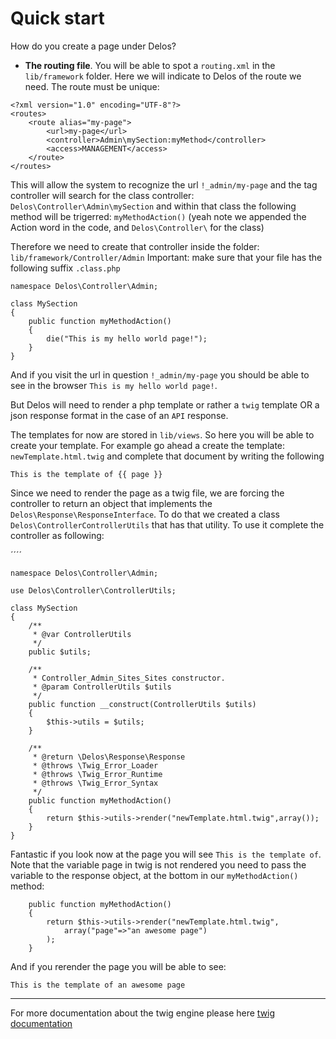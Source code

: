 # Quick start

How do you create a page under Delos?

* **The routing file**. You will be able to spot a `routing.xml` in the `lib/framework` folder. 
Here we will indicate to Delos of the route we need. The route must be unique:

```
<?xml version="1.0" encoding="UTF-8"?>
<routes>
    <route alias="my-page">
        <url>my-page</url>
        <controller>Admin\mySection:myMethod</controller>
        <access>MANAGEMENT</access>
    </route>
</routes>
```
This will allow the system to recognize the url `!_admin/my-page` and the tag controller will search for the class 
controller: `Delos\Controller\Admin\mySection` and within that class the following method will be trigerred:
 `myMethodAction()` (yeah note we appended the Action word in the code, and `Delos\Controller\` for the class)

Therefore we need to create that controller inside the folder: `lib/framework/Controller/Admin`
Important: make sure that your file has the following suffix `.class.php`


````
namespace Delos\Controller\Admin;

class MySection
{
    public function myMethodAction()
    {
        die("This is my hello world page!");
    }
}
````

And if you visit the url in question `!_admin/my-page`  you should be able to see in the browser `This is my hello world page!`.

But Delos will need to render a php template or rather a `twig` template OR a json response format in the case of an `API` response.

The templates for now are stored in `lib/views`. So here you will be able to create your template. For example go ahead a create the template: `newTemplate.html.twig`
and complete that document by writing the following

````
This is the template of {{ page }}
````

Since we need to render the page as a twig file, we are forcing the controller to return an object that implements the `Delos\Response\ResponseInterface`.
To do that we created a class `Delos\ControllerControllerUtils` that has that utility. To use it complete the controller as following:

´´´´

    namespace Delos\Controller\Admin;

    use Delos\Controller\ControllerUtils;

    class MySection
    {
        /**
         * @var ControllerUtils
         */
        public $utils;
    
        /**
         * Controller_Admin_Sites_Sites constructor.
         * @param ControllerUtils $utils
         */
        public function __construct(ControllerUtils $utils)
        {
            $this->utils = $utils;
        }
    
        /**
         * @return \Delos\Response\Response
         * @throws \Twig_Error_Loader
         * @throws \Twig_Error_Runtime
         * @throws \Twig_Error_Syntax
         */
        public function myMethodAction()
        {
            return $this->utils->render("newTemplate.html.twig",array());
        }
    }

Fantastic if you look now at the page you will see `This is the template of`. 
Note that the variable page in twig is not rendered you need to pass the variable to the response object, 
at the bottom in our `myMethodAction()` method:

````
    public function myMethodAction()
    {
        return $this->utils->render("newTemplate.html.twig",
            array("page"=>"an awesome page")
        );
    }
````

And if you rerender the page you will be able to see:

````
This is the template of an awesome page
```` 
****
For more documentation about the twig engine please here [twig documentation](https://twig.symfony.com/doc/2.x/)